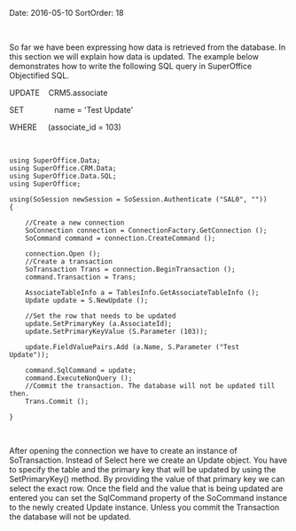 Date: 2016-05-10
SortOrder: 18

 

So far we have been expressing how data is retrieved from the database. In this section we will explain how data is updated. The example below demonstrates how to write the following SQL query in SuperOffice Objectified SQL.

UPDATE    CRM5.associate

SET              name = 'Test Update'

WHERE     (associate\_id = 103)

 

```
using SuperOffice.Data;
using SuperOffice.CRM.Data;
using SuperOffice.Data.SQL;
using SuperOffice;
 
using(SoSession newSession = SoSession.Authenticate ("SAL0", ""))
{
 
    //Create a new connection
    SoConnection connection = ConnectionFactory.GetConnection ();
    SoCommand command = connection.CreateCommand ();
 
    connection.Open ();
    //Create a transaction
    SoTransaction Trans = connection.BeginTransaction ();
    command.Transaction = Trans;
 
    AssociateTableInfo a = TablesInfo.GetAssociateTableInfo ();
    Update update = S.NewUpdate ();
 
    //Set the row that needs to be updated
    update.SetPrimaryKey (a.AssociateId);
    update.SetPrimaryKeyValue (S.Parameter (103));
 
    update.FieldValuePairs.Add (a.Name, S.Parameter ("Test
Update"));
 
    command.SqlCommand = update;
    command.ExecuteNonQuery ();
    //Commit the transaction. The database will not be updated till
then.
    Trans.Commit ();
                       
}
```

 

After opening the connection we have to create an instance of SoTransaction. Instead of Select here we create an Update object. You have to specify the table and the primary key that will be updated by using the SetPrimaryKey() method. By providing the value of that primary key we can select the exact row. Once the field and the value that is being updated are entered you can set the SqlCommand property of the SoCommand instance to the newly created Update instance. Unless you commit the Transaction the database will not be updated.
